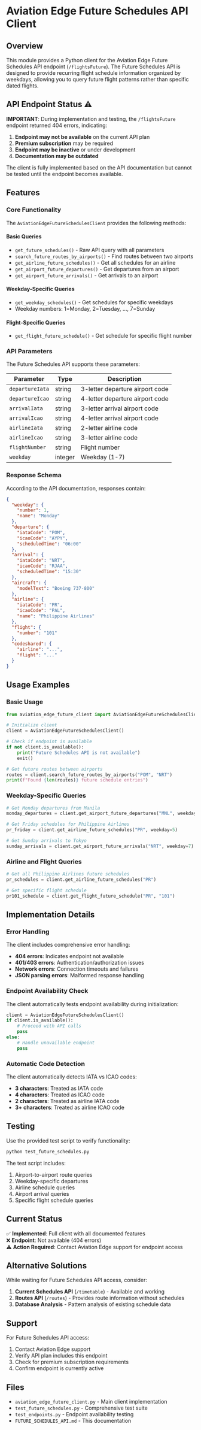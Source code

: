 # Aviation Edge Future Schedules API Client

## Overview

This module provides a Python client for the Aviation Edge Future Schedules API endpoint (`/flightsFuture`). The Future Schedules API is designed to provide recurring flight schedule information organized by weekdays, allowing you to query future flight patterns rather than specific dated flights.

## API Endpoint Status ⚠️

**IMPORTANT**: During implementation and testing, the `/flightsFuture` endpoint returned 404 errors, indicating:

1. **Endpoint may not be available** on the current API plan
2. **Premium subscription** may be required
3. **Endpoint may be inactive** or under development
4. **Documentation may be outdated**

The client is fully implemented based on the API documentation but cannot be tested until the endpoint becomes available.

## Features

### Core Functionality

The `AviationEdgeFutureSchedulesClient` provides the following methods:

#### Basic Queries
- `get_future_schedules()` - Raw API query with all parameters
- `search_future_routes_by_airports()` - Find routes between two airports  
- `get_airline_future_schedules()` - Get all schedules for an airline
- `get_airport_future_departures()` - Get departures from an airport
- `get_airport_future_arrivals()` - Get arrivals to an airport

#### Weekday-Specific Queries
- `get_weekday_schedules()` - Get schedules for specific weekdays
- Weekday numbers: 1=Monday, 2=Tuesday, ..., 7=Sunday

#### Flight-Specific Queries
- `get_flight_future_schedule()` - Get schedule for specific flight number

### API Parameters

The Future Schedules API supports these parameters:

| Parameter | Type | Description |
|-----------|------|-------------|
| `departureIata` | string | 3-letter departure airport code |
| `departureIcao` | string | 4-letter departure airport code |
| `arrivalIata` | string | 3-letter arrival airport code |
| `arrivalIcao` | string | 4-letter arrival airport code |
| `airlineIata` | string | 2-letter airline code |
| `airlineIcao` | string | 3-letter airline code |
| `flightNumber` | string | Flight number |
| `weekday` | integer | Weekday (1-7) |

### Response Schema

According to the API documentation, responses contain:

```json
{
  "weekday": {
    "number": 1,
    "name": "Monday"
  },
  "departure": {
    "iataCode": "POM",
    "icaoCode": "AYPY", 
    "scheduledTime": "06:00"
  },
  "arrival": {
    "iataCode": "NRT",
    "icaoCode": "RJAA",
    "scheduledTime": "15:30"
  },
  "aircraft": {
    "modelText": "Boeing 737-800"
  },
  "airline": {
    "iataCode": "PR",
    "icaoCode": "PAL",
    "name": "Philippine Airlines"
  },
  "flight": {
    "number": "101"
  },
  "codeshared": {
    "airline": "...",
    "flight": "..."
  }
}
```

## Usage Examples

### Basic Usage

```python
from aviation_edge_future_client import AviationEdgeFutureSchedulesClient

# Initialize client
client = AviationEdgeFutureSchedulesClient()

# Check if endpoint is available
if not client.is_available():
    print("Future Schedules API is not available")
    exit()

# Get future routes between airports
routes = client.search_future_routes_by_airports("POM", "NRT")
print(f"Found {len(routes)} future schedule entries")
```

### Weekday-Specific Queries

```python
# Get Monday departures from Manila
monday_departures = client.get_airport_future_departures("MNL", weekday=1)

# Get Friday schedules for Philippine Airlines  
pr_friday = client.get_airline_future_schedules("PR", weekday=5)

# Get Sunday arrivals to Tokyo
sunday_arrivals = client.get_airport_future_arrivals("NRT", weekday=7)
```

### Airline and Flight Queries

```python
# Get all Philippine Airlines future schedules
pr_schedules = client.get_airline_future_schedules("PR")

# Get specific flight schedule
pr101_schedule = client.get_flight_future_schedule("PR", "101")
```

## Implementation Details

### Error Handling

The client includes comprehensive error handling:

- **404 errors**: Indicates endpoint not available
- **401/403 errors**: Authentication/authorization issues  
- **Network errors**: Connection timeouts and failures
- **JSON parsing errors**: Malformed response handling

### Endpoint Availability Check

The client automatically tests endpoint availability during initialization:

```python
client = AviationEdgeFutureSchedulesClient()
if client.is_available():
    # Proceed with API calls
    pass
else:
    # Handle unavailable endpoint
    pass
```

### Automatic Code Detection

The client automatically detects IATA vs ICAO codes:
- **3 characters**: Treated as IATA code
- **4 characters**: Treated as ICAO code  
- **2 characters**: Treated as airline IATA code
- **3+ characters**: Treated as airline ICAO code

## Testing

Use the provided test script to verify functionality:

```bash
python test_future_schedules.py
```

The test script includes:
1. Airport-to-airport route queries
2. Weekday-specific departures
3. Airline schedule queries
4. Airport arrival queries
5. Specific flight schedule queries

## Current Status

✅ **Implemented**: Full client with all documented features  
❌ **Endpoint**: Not available (404 errors)  
⚠️ **Action Required**: Contact Aviation Edge support for endpoint access

## Alternative Solutions

While waiting for Future Schedules API access, consider:

1. **Current Schedules API** (`/timetable`) - Available and working
2. **Routes API** (`/routes`) - Provides route information without schedules
3. **Database Analysis** - Pattern analysis of existing schedule data

## Support

For Future Schedules API access:
1. Contact Aviation Edge support
2. Verify API plan includes this endpoint
3. Check for premium subscription requirements
4. Confirm endpoint is currently active

## Files

- `aviation_edge_future_client.py` - Main client implementation
- `test_future_schedules.py` - Comprehensive test suite
- `test_endpoints.py` - Endpoint availability testing
- `FUTURE_SCHEDULES_API.md` - This documentation
